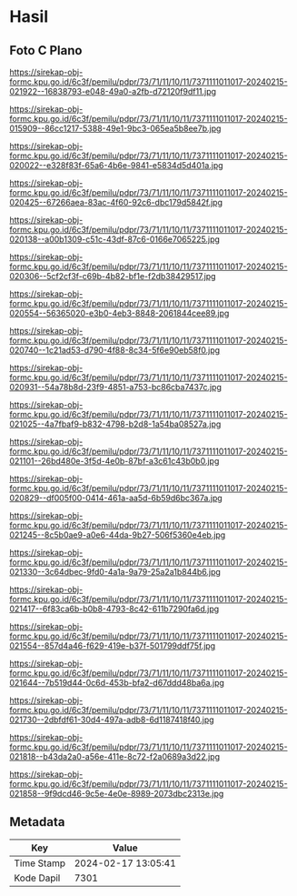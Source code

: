 # Hasil

## Foto C Plano

https://sirekap-obj-formc.kpu.go.id/6c3f/pemilu/pdpr/73/71/11/10/11/7371111011017-20240215-021922--16838793-e048-49a0-a2fb-d72120f9df11.jpg

https://sirekap-obj-formc.kpu.go.id/6c3f/pemilu/pdpr/73/71/11/10/11/7371111011017-20240215-015909--86cc1217-5388-49e1-9bc3-065ea5b8ee7b.jpg

https://sirekap-obj-formc.kpu.go.id/6c3f/pemilu/pdpr/73/71/11/10/11/7371111011017-20240215-020022--e328f83f-65a6-4b6e-9841-e5834d5d401a.jpg

https://sirekap-obj-formc.kpu.go.id/6c3f/pemilu/pdpr/73/71/11/10/11/7371111011017-20240215-020425--67266aea-83ac-4f60-92c6-dbc179d5842f.jpg

https://sirekap-obj-formc.kpu.go.id/6c3f/pemilu/pdpr/73/71/11/10/11/7371111011017-20240215-020138--a00b1309-c51c-43df-87c6-0166e7065225.jpg

https://sirekap-obj-formc.kpu.go.id/6c3f/pemilu/pdpr/73/71/11/10/11/7371111011017-20240215-020306--5cf2cf3f-c69b-4b82-bf1e-f2db38429517.jpg

https://sirekap-obj-formc.kpu.go.id/6c3f/pemilu/pdpr/73/71/11/10/11/7371111011017-20240215-020554--56365020-e3b0-4eb3-8848-2061844cee89.jpg

https://sirekap-obj-formc.kpu.go.id/6c3f/pemilu/pdpr/73/71/11/10/11/7371111011017-20240215-020740--1c21ad53-d790-4f88-8c34-5f6e90eb58f0.jpg

https://sirekap-obj-formc.kpu.go.id/6c3f/pemilu/pdpr/73/71/11/10/11/7371111011017-20240215-020931--54a78b8d-23f9-4851-a753-bc86cba7437c.jpg

https://sirekap-obj-formc.kpu.go.id/6c3f/pemilu/pdpr/73/71/11/10/11/7371111011017-20240215-021025--4a7fbaf9-b832-4798-b2d8-1a54ba08527a.jpg

https://sirekap-obj-formc.kpu.go.id/6c3f/pemilu/pdpr/73/71/11/10/11/7371111011017-20240215-021101--26bd480e-3f5d-4e0b-87bf-a3c61c43b0b0.jpg

https://sirekap-obj-formc.kpu.go.id/6c3f/pemilu/pdpr/73/71/11/10/11/7371111011017-20240215-020829--df005f00-0414-461a-aa5d-6b59d6bc367a.jpg

https://sirekap-obj-formc.kpu.go.id/6c3f/pemilu/pdpr/73/71/11/10/11/7371111011017-20240215-021245--8c5b0ae9-a0e6-44da-9b27-506f5360e4eb.jpg

https://sirekap-obj-formc.kpu.go.id/6c3f/pemilu/pdpr/73/71/11/10/11/7371111011017-20240215-021330--3c64dbec-9fd0-4a1a-9a79-25a2a1b844b6.jpg

https://sirekap-obj-formc.kpu.go.id/6c3f/pemilu/pdpr/73/71/11/10/11/7371111011017-20240215-021417--6f83ca6b-b0b8-4793-8c42-611b7290fa6d.jpg

https://sirekap-obj-formc.kpu.go.id/6c3f/pemilu/pdpr/73/71/11/10/11/7371111011017-20240215-021554--857d4a46-f629-419e-b37f-501799ddf75f.jpg

https://sirekap-obj-formc.kpu.go.id/6c3f/pemilu/pdpr/73/71/11/10/11/7371111011017-20240215-021644--7b519d44-0c6d-453b-bfa2-d67ddd48ba6a.jpg

https://sirekap-obj-formc.kpu.go.id/6c3f/pemilu/pdpr/73/71/11/10/11/7371111011017-20240215-021730--2dbfdf61-30d4-497a-adb8-6d1187418f40.jpg

https://sirekap-obj-formc.kpu.go.id/6c3f/pemilu/pdpr/73/71/11/10/11/7371111011017-20240215-021818--b43da2a0-a56e-411e-8c72-f2a0689a3d22.jpg

https://sirekap-obj-formc.kpu.go.id/6c3f/pemilu/pdpr/73/71/11/10/11/7371111011017-20240215-021858--9f9dcd46-9c5e-4e0e-8989-2073dbc2313e.jpg


## Metadata

| Key        | Value               |
| ---------- | ------------------- |
| Time Stamp | 2024-02-17 13:05:41 |
| Kode Dapil | 7301                |



